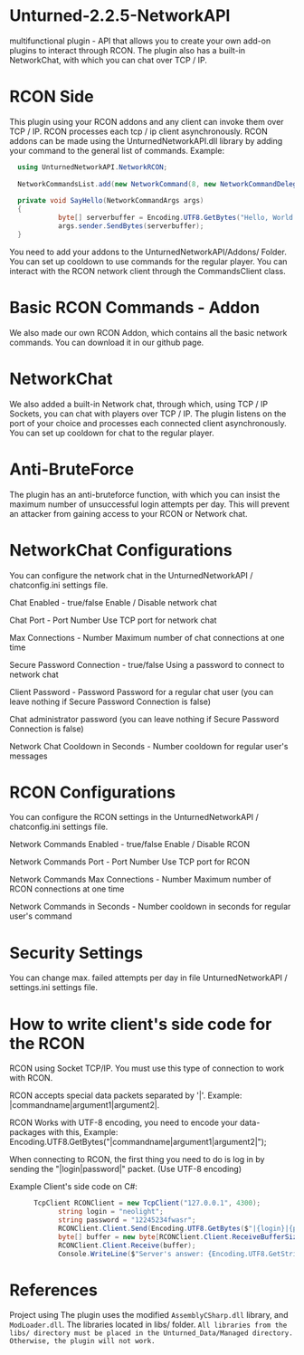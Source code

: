 # Unturned-2.2.5-NetworkAPI
multifunctional plugin - API that allows you to create your own add-on plugins to interact through RCON. The plugin also has a built-in NetworkChat, with which you can chat over TCP / IP.

# RCON Side
This plugin using your RCON addons and any client can invoke them over TCP / IP.
RCON processes each tcp / ip client asynchronously.
RCON addons can be made using the UnturnedNetworkAPI.dll library by adding your command to the general list of commands.
Example:
```csharp
  using UnturnedNetworkAPI.NetworkRCON;
  
  NetworkCommandsList.add(new NetworkCommand(8, new NetworkCommandDelegate(SayHello), new string[] { "hello", "hellowrld" })); // adding your command to the static  Commands List.
  
  private void SayHello(NetworkCommandArgs args)
  {
			byte[] serverbuffer = Encoding.UTF8.GetBytes("Hello, World!"); // You send "Hello, World" Message to network client-caller.
			args.sender.SendBytes(serverbuffer);
  }
```
You need to add your addons to the UnturnedNetworkAPI/Addons/ Folder.
You can set up cooldown to use commands for the regular player.
You can interact with the RCON network client through the CommandsClient class.

# Basic RCON Commands - Addon
We also made our own RCON Addon, which contains all the basic network commands.
You can download it in our github page.

# NetworkChat
We also added a built-in Network chat, through which, using TCP / IP Sockets, you can chat with players over TCP / IP.
The plugin listens on the port of your choice and processes each connected client asynchronously.
You can set up cooldown for chat to the regular player.

# Anti-BruteForce
The plugin has an anti-bruteforce function, with which you can insist the maximum number of unsuccessful login attempts per day. This will prevent an attacker from gaining access to your RCON or Network chat.

# NetworkChat Configurations
You can configure the network chat in the UnturnedNetworkAPI / chatconfig.ini settings file.

Chat Enabled - true/false  Enable / Disable network chat

Chat Port - Port Number  Use TCP port for network chat

Max Connections - Number  Maximum number of chat connections at one time

Secure Password Connection - true/false  Using a password to connect to network chat

Client Password - Password  Password for a regular chat user (you can leave nothing if Secure Password Connection is false)

Chat administrator password (you can leave nothing if Secure Password Connection is false) 

Network Chat Cooldown in Seconds - Number  cooldown for regular user's messages


# RCON Configurations
You can configure the RCON settings in the UnturnedNetworkAPI / chatconfig.ini settings file.

Network Commands Enabled - true/false  Enable / Disable RCON

Network Commands Port - Port Number  Use TCP port for RCON

Network Commands Max Connections - Number  Maximum number of RCON connections at one time

Network Commands in Seconds - Number  cooldown in seconds for regular user's command


# Security Settings
You can change max. failed attempts per day in file UnturnedNetworkAPI / settings.ini settings file.

# How to write client's side code for the RCON
RCON using Socket TCP/IP. You must use this type of connection to work with RCON.

RCON accepts special data packets separated by '|'. Example: |commandname|argument1|argument2|.

RCON Works with UTF-8 encoding, you need to encode your data-packages with this, Example: Encoding.UTF8.GetBytes("|commandname|argument1|argument2|");

When connecting to RCON, the first thing you need to do is log in by sending the "|login|password|" packet. (Use UTF-8 encoding)

Example Client's side code on C#:
```csharp
      TcpClient RCONClient = new TcpClient("127.0.0.1", 4300);
			string login = "neolight";
			string password = "12245234fwasr";
			RCONClient.Client.Send(Encoding.UTF8.GetBytes($"|{login}|{password}|"));
			byte[] buffer = new byte[RCONClient.Client.ReceiveBufferSize];
			RCONClient.Client.Receive(buffer);
			Console.WriteLine($"Server's answer: {Encoding.UTF8.GetString(buffer)}");
```
  
# References

Project using The plugin uses the modified `AssemblyCSharp.dll` library, and `ModLoader.dll`.
The libraries located in libs/ folder.
`All libraries from the libs/ directory must be placed in the Unturned_Data/Managed directory. Otherwise, the plugin will not work.`

